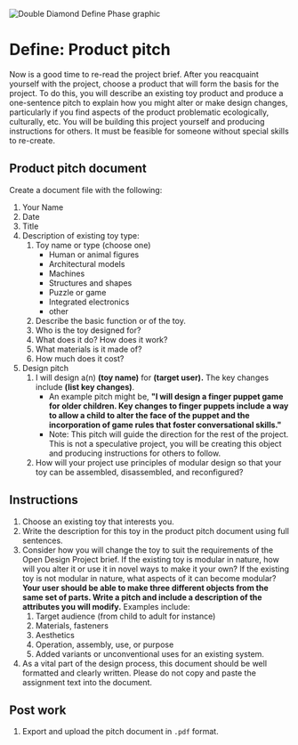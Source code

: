 ![Double Diamond Define Phase graphic](/assets/dd-process-define-1200px@2x.png)

# Define: Product pitch

Now is a good time to re-read the project brief. After you reacquaint yourself with the project, choose a product that will form the basis for the project. To do this, you will describe an existing toy product and produce a one-sentence pitch to explain how you might alter or make design changes, particularly if you find aspects of the product problematic ecologically, culturally, etc. You will be building this project yourself and producing instructions for others. It must be feasible for someone without special skills to re-create.

## Product pitch document

Create a document file with the following:

1. Your Name
2. Date
3. Title
4. Description of existing toy type:
   1. Toy name or type (choose one)
      * Human or animal figures
      * Architectural models
      * Machines
      * Structures and shapes
      * Puzzle or game
      * Integrated electronics
      * other
   2. Describe the basic function or of the toy.
   3. Who is the toy designed for?
   4. What does it do? How does it work?
   5. What materials is it made of?
   6. How much does it cost?
5. Design pitch
   1. I will design a(n) **\(toy name\)** for **\(target user\).** The key changes include **(list key changes)**.
      * An example pitch might be, **"I will design a finger puppet game for older children. Key changes to finger puppets include a way to allow a child to alter the face of the puppet and the incorporation of game rules that foster conversational skills."**
      * Note: This pitch will guide the direction for the rest of the project. This is not a speculative project, you will be creating this object and producing instructions for others to follow.
   2. How will your project use principles of modular design so that your toy can be assembled, disassembled, and reconfigured?

## Instructions

1. Choose an existing toy that interests you.
2. Write the description for this toy in the product pitch document using full sentences.
3. Consider how you will change the toy to suit the requirements of the Open Design Project brief. If the existing toy is modular in nature, how will you alter it or use it in novel ways to make it your own? If the existing toy is not modular in nature, what aspects of it can become modular? **Your user should be able to make three different objects from the same set of parts. Write a pitch and include a description of the attributes you will modify.** Examples include:
   1. Target audience (from child to adult for instance)
   2. Materials, fasteners
   3. Aesthetics
   4. Operation, assembly, use, or purpose
   5. Added variants or unconventional uses for an existing system.
4. As a vital part of the design process, this document should be well formatted and clearly written. Please do not copy and paste the assignment text into the document.


## Post work

1. Export and upload the pitch document in `.pdf` format.
